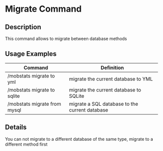 # Migrate Command

## Description

This command allows to migrate between database methods

## Usage Examples

Command |  Definition
------------- | -------------
/mobstats migrate to yml | migrate the current database to YML
/mobstats migrate to sqlite | migrate the current database to SQLite
/mobstats migrate from mysql | migrate a SQL database to the current database

## Details

You can not migrate to a different database of the same type, migrate to a different method first

